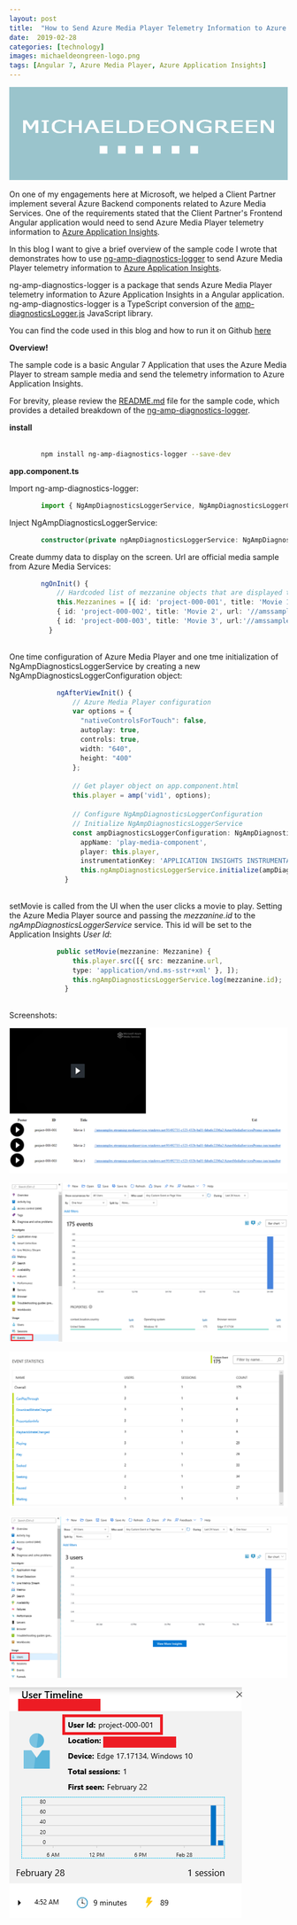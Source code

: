 ```yaml
---
layout: post
title:  "How to Send Azure Media Player Telemetry Information to Azure Application Insights in a Angular 7 Application"
date:  2019-02-28
categories: [technology]
images: michaeldeongreen-logo.png
tags: [Angular 7, Azure Media Player, Azure Application Insights]
---
```


![Blogs - Michaeldeongreen](https://raw.githubusercontent.com/michaeldeongreen/michaeldeongreen.github.io/master/static/img/_posts/michaeldeongreen-logo.png)

On one of my engagements here at Microsoft, we helped a Client Partner implement several Azure Backend components related to Azure Media Services. One of the requirements stated that the Client Partner's Frontend Angular application would need to send Azure Media Player telemetry information to [Azure Application Insights](https://docs.microsoft.com/en-us/azure/azure-monitor/app/app-insights-overview).  
  
In this blog I want to give a brief overview of the sample code I wrote that demonstrates how to use [ng-amp-diagnostics-logger](https://www.npmjs.com/package/ng-amp-diagnostics-logger) to send Azure Media Player telemetry information to [Azure Application Insights](https://docs.microsoft.com/en-us/azure/azure-monitor/app/app-insights-overview).  
  
ng-amp-diagnostics-logger is a package that sends Azure Media Player telemetry information to Azure Application Insights in a Angular application. ng-amp-diagnostics-logger is a TypeScript conversion of the [amp-diagnosticsLogger.js](https://github.com/Azure-Samples/media-services-javascript-azure-media-player-diagnostic-logger-plugin/blob/master/amp-diagnosticsLogger.js) JavaScript library.  
  
You can find the code used in this blog and how to run it on Github [here](https://github.com/michaeldeongreen/ng-amp-diagnostics-logger)  
  
**Overview!**  
  
The sample code is a basic Angular 7 Application that uses the Azure Media Player to stream sample media and send the telemetry information to Azure Application Insights.  
  
For brevity, please review the [README.md](https://github.com/michaeldeongreen/ng-amp-diagnostics-logger) file for the sample code, which provides a detailed breakdown of the [ng-amp-diagnostics-logger](https://www.npmjs.com/package/ng-amp-diagnostics-logger).  
  
**install**  
  
```bash
    
        npm install ng-amp-diagnostics-logger --save-dev
```

**app.component.ts**  
  
Import ng-amp-diagnostics-logger:  

```typescript
        import { NgAmpDiagnosticsLoggerService, NgAmpDiagnosticsLoggerConfiguration } from 'ng-amp-diagnostics-logger'
```

Inject NgAmpDiagnosticsLoggerService:  

```typescript
        constructor(private ngAmpDiagnosticsLoggerService: NgAmpDiagnosticsLoggerService) { }
```

Create dummy data to display on the screen. Url are official media sample from Azure Media Services:  

```typescript
        ngOnInit() {
            // Hardcoded list of mezzanine objects that are displayed to the user to play
            this.Mezzanines = [{ id: 'project-000-001', title: 'Movie 1', url: '//amssamples.streaming.mediaservices.windows.net/91492735-c523-432b-ba01-faba6c2206a2/AzureMediaServicesPromo.ism/manifest' },
            { id: 'project-000-002', title: 'Movie 2', url: '//amssamples.streaming.mediaservices.windows.net/91492735-c523-432b-ba01-faba6c2206a2/AzureMediaServicesPromo.ism/manifest' },
            { id: 'project-000-003', title: 'Movie 3', url:'//amssamples.streaming.mediaservices.windows.net/91492735-c523-432b-ba01-faba6c2206a2/AzureMediaServicesPromo.ism/manifest' }];
          }
    
```
  
One time configuration of Azure Media Player and one tme initialization of NgAmpDiagnosticsLoggerService by creating a new NgAmpDiagnosticsLoggerConfiguration object:  

```typescript
            ngAfterViewInit() {
                // Azure Media Player configuration
                var options = {
                  "nativeControlsForTouch": false,
                  autoplay: true,
                  controls: true,
                  width: "640",
                  height: "400"
                };
            
                // Get player object on app.component.html
                this.player = amp('vid1', options);
            
                // Configure NgAmpDiagnosticsLoggerConfiguration
                // Initialize NgAmpDiagnosticsLoggerService
                const ampDiagnosticsLoggerConfiguration: NgAmpDiagnosticsLoggerConfiguration =  {
                  appName: 'play-media-component',
                  player: this.player,
                  instrumentationKey: 'APPLICATION INSIGHTS INSTRUMENTATION KEY HERE'};
                  this.ngAmpDiagnosticsLoggerService.initialize(ampDiagnosticsLoggerConfiguration);
              }
    
```
  
setMovie is called from the UI when the user clicks a movie to play. Setting the Azure Media Player source and passing the _mezzanine.id_ to the _ngAmpDiagnosticsLoggerService_ service. This id will be set to the Application Insights _User Id_:  

```typescript
            public setMovie(mezzanine: Mezzanine) {
                this.player.src([{ src: mezzanine.url,
                type: 'application/vnd.ms-sstr+xml' }, ]);
                this.ngAmpDiagnosticsLoggerService.log(mezzanine.id);
              }
    
```
  
Screenshots:  
  
![Blogs - Michaeldeongreen](https://raw.githubusercontent.com/michaeldeongreen/michaeldeongreen.github.io/master/static/img/_posts/how-to-send-azure-media-player-telemetry-information-to-azure-application-insights-in-a-angular-7-application-001.png)  
  
![Blogs - Michaeldeongreen](https://raw.githubusercontent.com/michaeldeongreen/michaeldeongreen.github.io/master/static/img/_posts/how-to-send-azure-media-player-telemetry-information-to-azure-application-insights-in-a-angular-7-application-002.png)  
  
![Blogs - Michaeldeongreen](https://raw.githubusercontent.com/michaeldeongreen/michaeldeongreen.github.io/master/static/img/_posts/how-to-send-azure-media-player-telemetry-information-to-azure-application-insights-in-a-angular-7-application-003.png)  
  
![Blogs - Michaeldeongreen](https://raw.githubusercontent.com/michaeldeongreen/michaeldeongreen.github.io/master/static/img/_posts/how-to-send-azure-media-player-telemetry-information-to-azure-application-insights-in-a-angular-7-application-004.png)  
  
![Blogs - Michaeldeongreen](https://raw.githubusercontent.com/michaeldeongreen/michaeldeongreen.github.io/master/static/img/_posts/how-to-send-azure-media-player-telemetry-information-to-azure-application-insights-in-a-angular-7-application-005.png)
